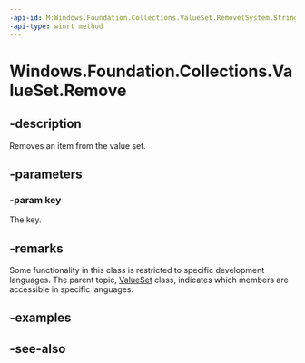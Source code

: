 ```yaml
---
-api-id: M:Windows.Foundation.Collections.ValueSet.Remove(System.String)
-api-type: winrt method
---
```


<!-- Method syntax
public void Remove(System.String key)
-->

# Windows.Foundation.Collections.ValueSet.Remove

## -description
Removes an item from the value set.

## -parameters
### -param key
The key.

## -remarks
Some functionality in this class is restricted to specific development languages. The parent topic, [ValueSet](valueset.md) class, indicates which members are accessible in specific languages. 

## -examples

## -see-also
